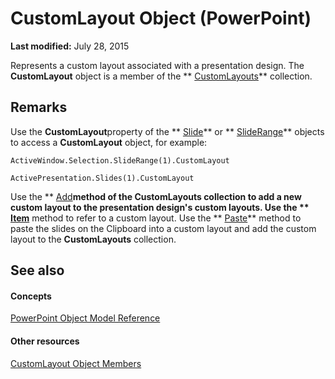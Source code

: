 
# CustomLayout Object (PowerPoint)

 **Last modified:** July 28, 2015

Represents a custom layout associated with a presentation design. The  **CustomLayout** object is a member of the ** [CustomLayouts](9ce682fb-545c-55cb-e9ac-3475f7556af1.md)** collection.

## Remarks

Use the  **CustomLayout**property of the  ** [Slide](afe42344-6898-00d2-ecc1-b0ed23a71fe8.md)** or ** [SlideRange](440ab59d-744a-209f-bf28-d0acd3a21e1a.md)** objects to access a **CustomLayout** object, for example:


```
ActiveWindow.Selection.SlideRange(1).CustomLayout
```


```
ActivePresentation.Slides(1).CustomLayout
```

Use the  ** [Add](d22dc23a-cb03-ab32-fd27-e360377369a9.md)**method of the  **CustomLayouts** collection to add a new custom layout to the presentation design's custom layouts. Use the ** [Item](d22dc23a-cb03-ab32-fd27-e360377369a9.md)** method to refer to a custom layout. Use the ** [Paste](d4fcd2db-3d6b-0c59-6ea3-f9aadf90ed04.md)** method to paste the slides on the Clipboard into a custom layout and add the custom layout to the **CustomLayouts** collection.


## See also


#### Concepts


 [PowerPoint Object Model Reference](00acd64a-5896-0459-39af-98df2849849e.md)
#### Other resources


 [CustomLayout Object Members](19cab899-9b97-cab1-22f2-01bdbbd0e818.md)
